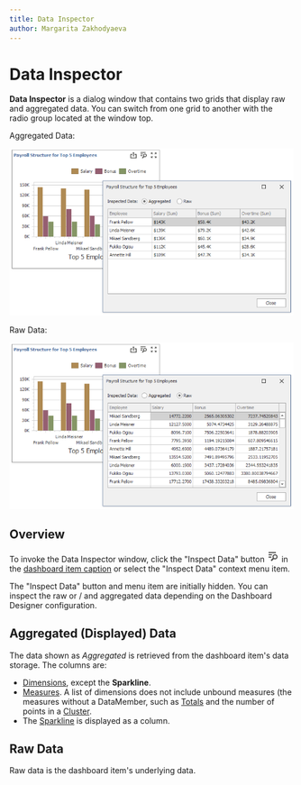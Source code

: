 ```yaml
---
title: Data Inspector
author: Margarita Zakhodyaeva
---
```

# Data Inspector
**Data Inspector** is a dialog window that contains two grids that display raw and aggregated data. You can switch from one grid to another with the radio group located at the window top. 

Aggregated Data:

![](../../../images/data-inspector-aggr.png)

Raw Data:

![](../../../images/data-inspector-raw.png)


## Overview

To invoke the Data Inspector window, click the "Inspect Data" button ![](../../../images/inspect-data-winforms.png) in the [dashboard item caption](../dashboard-layout/dashboard-item-caption.md) or select the "Inspect Data" context menu item. 

The "Inspect Data" button and menu item are initially hidden. You can inspect the raw or / and aggregated data depending on the Dashboard Designer configuration.

## Aggregated (Displayed) Data

The data shown as _Aggregated_ is retrieved from the dashboard item's data storage.
The columns are:

* [Dimensions](../designing-dashboard-items/grid/columns/dimension-column.md), except the **Sparkline**.
* [Measures](../designing-dashboard-items/grid/columns/measure-column.md). A list of dimensions does not include unbound measures (the measures without a DataMember, such as [Totals](../designing-dashboard-items/grid/totals.md) and the number of points in a [Cluster](../designing-dashboard-items/geo-point-maps/clustering.md).
 * The [Sparkline](../designing-dashboard-items/grid/columns/sparkline-column.md) is displayed as a column.

## Raw Data

Raw data is the dashboard item's underlying data. 
